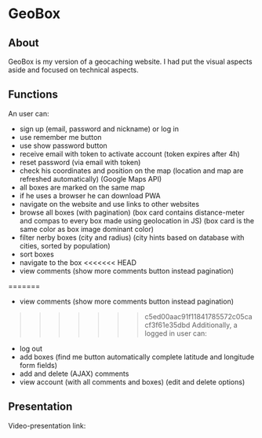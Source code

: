 # GeoBox
## About 
GeoBox is my version of a geocaching website. I had put the visual aspects aside and focused on technical aspects.
## Functions
An user can:    
- sign up (email, password and nickname) or log in
- use remember me button   
- use show password button    
- receive email with token to activate account (token expires after 4h)
- reset password (via email with token)
- check his coordinates and position on the map (location and map are refreshed automatically) (Google Maps API)
- all boxes are marked on the same map  
- if he uses a browser he can download PWA    
- navigate on the website and use links to other websites   
- browse all boxes (with pagination) (box card contains distance-meter and compas to every box made using geolocation in JS) (box card is the same color as box image dominant color)
- filter nerby boxes (city and radius) (city hints based on database with cities, sorted by population)
- sort boxes
- navigate to the box
<<<<<<< HEAD
- view comments (show more comments button instead pagination)  
      
=======
- view comments (show more comments button instead pagination)    
    
>>>>>>> c5ed00aac91f11841785572c05cacf3f61e35dbd
Additionally, a logged in user can:
- log out
- add boxes (find me button automatically complete latitude and longitude form fields)
- add and delete (AJAX) comments
- view account (with all comments and boxes) (edit and delete options)
## Presentation
Video-presentation link:
